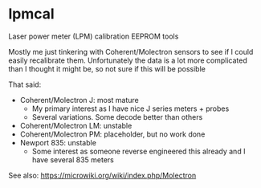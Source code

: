# lpmcal
Laser power meter (LPM) calibration EEPROM tools

Mostly me just tinkering with Coherent/Molectron sensors to see if I could easily recalibrate them.
Unfortunately the data is a lot more complicated than I thought it might be, so not sure if this will be possible

That said:
* Coherent/Molectron J: most mature
    * My primary interest as I have nice J series meters + probes
    * Several variations. Some decode better than others
* Coherent/Molectron LM: unstable
* Coherent/Molectron PM: placeholder, but no work done
* Newport 835: unstable
    * Some interest as someone reverse engineered this already and I have several 835 meters

See also: https://microwiki.org/wiki/index.php/Molectron
